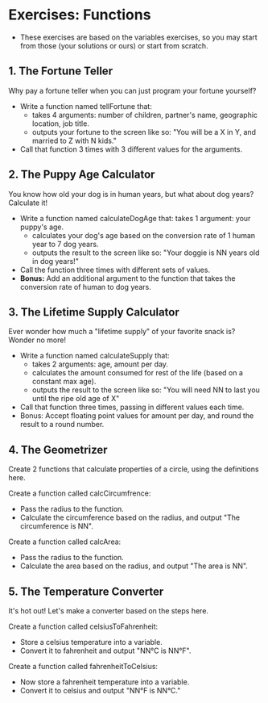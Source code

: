 # Exercises: Functions

-   These exercises are based on the variables exercises, so you may start from those (your solutions or ours) or start from scratch.

## 1. The Fortune Teller

Why pay a fortune teller when you can just program your fortune yourself?

-   Write a function named tellFortune that:
    -   takes 4 arguments: number of children, partner's name, geographic location, job title.
    -   outputs your fortune to the screen like so: "You will be a X in Y, and married to Z with N kids."
-   Call that function 3 times with 3 different values for the arguments.

## 2. The Puppy Age Calculator

You know how old your dog is in human years, but what about dog years? Calculate it!

-   Write a function named calculateDogAge that:
    takes 1 argument: your puppy's age.
    -   calculates your dog's age based on the conversion rate of 1 human year to 7 dog years.
    -   outputs the result to the screen like so: "Your doggie is NN years old in dog years!"
-   Call the function three times with different sets of values.
-   **Bonus:** Add an additional argument to the function that takes the conversion rate of human to dog years.

## 3. The Lifetime Supply Calculator

Ever wonder how much a "lifetime supply" of your favorite snack is? Wonder no more!

-   Write a function named calculateSupply that:
    -   takes 2 arguments: age, amount per day.
    -   calculates the amount consumed for rest of the life (based on a constant max age).
    -   outputs the result to the screen like so: "You will need NN to last you until the ripe old age of X"
-   Call that function three times, passing in different values each time.
-   Bonus: Accept floating point values for amount per day, and round the result to a round number.

## 4. The Geometrizer

Create 2 functions that calculate properties of a circle, using the definitions here.

Create a function called calcCircumfrence:

-   Pass the radius to the function.
-   Calculate the circumference based on the radius, and output "The circumference is NN".

Create a function called calcArea:

-   Pass the radius to the function.
-   Calculate the area based on the radius, and output "The area is NN".

## 5. The Temperature Converter

It's hot out! Let's make a converter based on the steps here.

Create a function called celsiusToFahrenheit:

-   Store a celsius temperature into a variable.
-   Convert it to fahrenheit and output "NN°C is NN°F".

Create a function called fahrenheitToCelsius:

-   Now store a fahrenheit temperature into a variable.
-   Convert it to celsius and output "NN°F is NN°C."
